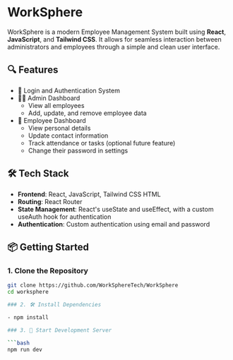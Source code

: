 # WorkSphere

WorkSphere is a modern Employee Management System built using **React**, **JavaScript**, and **Tailwind CSS**. It allows for seamless interaction between administrators and employees through a simple and clean user interface.

## 🔍 Features

- 🔐 Login and Authentication System
- 👨‍💼 Admin Dashboard
  - View all employees
  - Add, update, and remove employee data
- 👷 Employee Dashboard
  - View personal details
  - Update contact information
  - Track attendance or tasks (optional future feature)
  - Change their password in settings

## 🛠️ Tech Stack

- **Frontend**: React, JavaScript, Tailwind CSS HTML
- **Routing**: React Router
- **State Management**: React's useState and useEffect, with a custom useAuth hook for authentication
- **Authentication**: Custom authentication using email and password

## 📦 Getting Started

### 1. Clone the Repository

```bash
git clone https://github.com/WorkSphereTech/WorkSphere
cd worksphere

### 2. 🛠️ Install Dependencies

- npm install

### 3. 🚀 Start Development Server

```bash
npm run dev

